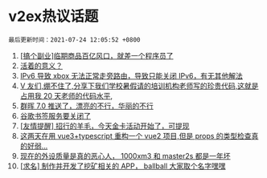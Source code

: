 # v2ex热议话题

`最后更新时间：2021-07-24 12:05:52 +0800`

1. [[搞个副业]临期商品百亿风口，就差一个程序员了](https://www.v2ex.com/t/791325)
1. [活着的意义？](https://www.v2ex.com/t/791293)
1. [IPv6 导致 xbox 无法正常走旁路由，导致只能关闭 IPv6，有无其他解法](https://www.v2ex.com/t/791295)
1. [V 友们,绷不住了,分享下我们学校暑假请的培训机构老师写的珍贵代码,这就是占用我 20 天老师的代码水平,](https://www.v2ex.com/t/791348)
1. [群晖 7.0 推送了，漂亮的不行，华丽的不行](https://www.v2ex.com/t/791375)
1. [谷歌书签服务要关闭了](https://www.v2ex.com/t/791286)
1. [[友情提醒] 招行的羊毛，今天金卡活动开始了，可提现](https://www.v2ex.com/t/791308)
1. [这两天在用 vue3+typescript 重构一个 vue2 项目,但是 props 的类型检查真的好弱...](https://www.v2ex.com/t/791413)
1. [现在的外设质量是真的恶心人， 1000xm3 和 master2s 都是一年坏](https://www.v2ex.com/t/791285)
1. [[求名] 制作并开发了挖矿相关的 APP， ballball 大家取个名字嘿嘿](https://www.v2ex.com/t/791321)

